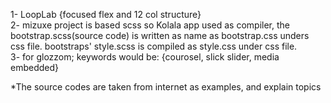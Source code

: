 1- LoopLab {focused flex and 12 col structure}<br>
2- mizuxe project is based scss so Kolala app used as compiler, the bootstrap.scss(source code)
	is written as name as bootstrap.css unders css file.
	bootstraps' style.scss is compiled as style.css under css file.
<br>
3- for glozzom; keywords would be: {courosel, slick slider, media embedded}
<br>
	
*The source codes are taken from internet as examples, and explain topics
